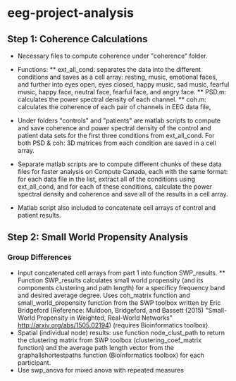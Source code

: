 # eeg-project-analysis

## Step 1: Coherence Calculations
* Necessary files to compute coherence under "coherence" folder. 
* Functions: 
** ext_all_cond: separates the data into the different conditions and saves as a cell array: resting, music, emotional faces, and further into eyes open, eyes closed, happy music, sad music, fearful music, happy face, neutral face, fearful face, and angry face.
** PSD.m: calculates the power spectral density of each channel. 
** coh.m: calculates the coherence of each pair of channels in EEG data file, 

* Under folders "controls" and "patients" are matlab scripts to compute and save coherence and power spectral density of the control and patient data sets for the first three conditions from ext_all_cond. For both PSD & coh: 3D matrices from each condition are saved in a cell array.
* Separate matlab scripts are to compute different chunks of these data files for faster analysis on Compute Canada, each with the same format: for each data file in the list, extract all of the conditions using ext_all_cond, and for each of these conditions, calculate the power spectral density and coherence and save all of the results in a cell array.
* Matlab script also included to concatenate cell arrays of control and patient results.

## Step 2: Small World Propensity Analysis
### Group Differences
* Input concatenated cell arrays from part 1 into function SWP_results.
** Function SWP_results calculates small world propensity (and its components clustering and path length) for a specificy frequency band and desired average degree. Uses coh_matrix function and small_world_propensity function from the SWP toolbox written by Eric Bridgeford (Reference: Muldoon, Bridgeford, and Bassett (2015) "Small-World Propensity in Weighted, Real-World Networks" http://arxiv.org/abs/1505.02194) (requires Bioinformatics toolbox).
* Spatial (individual node) results: use function node_clust_path to return the clustering matrix from SWP toolbox (clustering_coef_matrix function) and the average path length vector from the graphallshortestpaths function (Bioinformatics toolbox) for each participant.
* Use swp_anova for mixed anova with repeated measures






